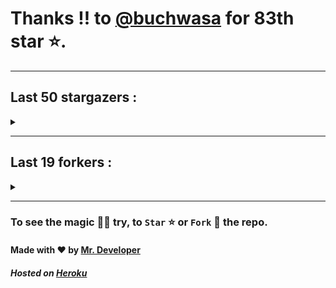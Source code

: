 # Thanks !! to [@buchwasa](https://github.com/buchwasa) for 83th star ⭐.
---

## Last 50 stargazers :
<details><summary></summary>

| No. | Profile Pic | Username | Star Number ⭐ |
| :---: | :---: | :---: | :---: |
| 1. | <img src='https://avatars.githubusercontent.com/u/17461354?v=4'> | [@buchwasa](https://github.com/buchwasa) | 83 |
| 2. | <img src='https://avatars.githubusercontent.com/u/50779115?v=4'> | [@ReversoDev](https://github.com/ReversoDev) | 82 |
| 3. | <img src='https://avatars.githubusercontent.com/u/40144185?v=4'> | [@itsDkiller](https://github.com/itsDkiller) | 81 |
| 4. | <img src='https://avatars.githubusercontent.com/u/34418030?v=4'> | [@HerryYT](https://github.com/HerryYT) | 80 |
| 5. | <img src='https://avatars.githubusercontent.com/u/40790870?v=4'> | [@SpaceLeft](https://github.com/SpaceLeft) | 79 |
| 6. | <img src='https://avatars.githubusercontent.com/u/16628342?v=4'> | [@DelxHQ](https://github.com/DelxHQ) | 78 |
| 7. | <img src='https://avatars.githubusercontent.com/u/46083528?v=4'> | [@siddharthroy12](https://github.com/siddharthroy12) | 77 |
| 8. | <img src='https://avatars.githubusercontent.com/u/72983221?v=4'> | [@ZackeryRSmith](https://github.com/ZackeryRSmith) | 76 |
| 9. | <img src='https://avatars.githubusercontent.com/u/75159744?v=4'> | [@Avyansh0001](https://github.com/Avyansh0001) | 75 |
| 10. | <img src='https://avatars.githubusercontent.com/u/62464560?v=4'> | [@Illegal-Services](https://github.com/Illegal-Services) | 74 |
| 11. | <img src='https://avatars.githubusercontent.com/u/59579906?v=4'> | [@bocah27](https://github.com/bocah27) | 73 |
| 12. | <img src='https://avatars.githubusercontent.com/u/90455659?v=4'> | [@akprivatebots](https://github.com/akprivatebots) | 72 |
| 13. | <img src='https://avatars.githubusercontent.com/u/76171703?v=4'> | [@roushanagarwalla](https://github.com/roushanagarwalla) | 71 |
| 14. | <img src='https://avatars.githubusercontent.com/u/26739205?v=4'> | [@AbdushukurRasulov](https://github.com/AbdushukurRasulov) | 70 |
| 15. | <img src='https://avatars.githubusercontent.com/u/92579700?v=4'> | [@JohnWickKeanue](https://github.com/JohnWickKeanue) | 69 |
| 16. | <img src='https://avatars.githubusercontent.com/u/87888078?v=4'> | [@Hydrayt777](https://github.com/Hydrayt777) | 68 |
| 17. | <img src='https://avatars.githubusercontent.com/u/85750096?v=4'> | [@JemonNazeer](https://github.com/JemonNazeer) | 67 |
| 18. | <img src='https://avatars.githubusercontent.com/u/106221089?v=4'> | [@ItzKingz](https://github.com/ItzKingz) | 66 |
| 19. | <img src='https://avatars.githubusercontent.com/u/32560442?v=4'> | [@mrdrivingduck](https://github.com/mrdrivingduck) | 65 |
| 20. | <img src='https://avatars.githubusercontent.com/u/105053471?v=4'> | [@Sharmaps1757](https://github.com/Sharmaps1757) | 64 |
| 21. | <img src='https://avatars.githubusercontent.com/u/87847004?v=4'> | [@Hesenovhuseyn](https://github.com/Hesenovhuseyn) | 63 |
| 22. | <img src='https://avatars.githubusercontent.com/u/104765453?v=4'> | [@youssefnasef](https://github.com/youssefnasef) | 62 |
| 23. | <img src='https://avatars.githubusercontent.com/u/105335749?v=4'> | [@spideyboyaman](https://github.com/spideyboyaman) | 61 |
| 24. | <img src='https://avatars.githubusercontent.com/u/60040629?v=4'> | [@JD906](https://github.com/JD906) | 60 |
| 25. | <img src='https://avatars.githubusercontent.com/u/95572329?v=4'> | [@JoelBobanOffline](https://github.com/JoelBobanOffline) | 59 |
| 26. | <img src='https://avatars.githubusercontent.com/u/86429222?v=4'> | [@arun017s](https://github.com/arun017s) | 58 |
| 27. | <img src='https://avatars.githubusercontent.com/u/66241829?v=4'> | [@AwayJob](https://github.com/AwayJob) | 57 |
| 28. | <img src='https://avatars.githubusercontent.com/u/77918734?v=4'> | [@yourtulloh](https://github.com/yourtulloh) | 56 |
| 29. | <img src='https://avatars.githubusercontent.com/u/92523621?v=4'> | [@omiragk05](https://github.com/omiragk05) | 55 |
| 30. | <img src='https://avatars.githubusercontent.com/u/82395901?v=4'> | [@rakeshyt](https://github.com/rakeshyt) | 54 |
| 31. | <img src='https://avatars.githubusercontent.com/u/87684559?v=4'> | [@Meliodas-Demonking](https://github.com/Meliodas-Demonking) | 53 |
| 32. | <img src='https://avatars.githubusercontent.com/u/86404384?v=4'> | [@eaustin6](https://github.com/eaustin6) | 52 |
| 33. | <img src='https://avatars.githubusercontent.com/u/9571025?v=4'> | [@junedkh](https://github.com/junedkh) | 51 |
| 34. | <img src='https://avatars.githubusercontent.com/u/68769346?v=4'> | [@rajput-hemant](https://github.com/rajput-hemant) | 50 |
| 35. | <img src='https://avatars.githubusercontent.com/u/16763276?v=4'> | [@K4CZP3R](https://github.com/K4CZP3R) | 49 |
| 36. | <img src='https://avatars.githubusercontent.com/u/36649395?v=4'> | [@airsquared](https://github.com/airsquared) | 48 |
| 37. | <img src='https://avatars.githubusercontent.com/u/86813581?v=4'> | [@ImDarkLK](https://github.com/ImDarkLK) | 47 |
| 38. | <img src='https://avatars.githubusercontent.com/u/96438111?v=4'> | [@Gishankrishka2](https://github.com/Gishankrishka2) | 46 |
| 39. | <img src='https://avatars.githubusercontent.com/u/85282650?v=4'> | [@Malith-Rukshan](https://github.com/Malith-Rukshan) | 45 |
| 40. | <img src='https://avatars.githubusercontent.com/u/10355528?v=4'> | [@Lesmiscore](https://github.com/Lesmiscore) | 44 |
| 41. | <img src='https://avatars.githubusercontent.com/u/51000885?v=4'> | [@xK4m3l](https://github.com/xK4m3l) | 43 |
| 42. | <img src='https://avatars.githubusercontent.com/u/60372320?v=4'> | [@antoine-lombardo](https://github.com/antoine-lombardo) | 42 |
| 43. | <img src='https://avatars.githubusercontent.com/u/90955030?v=4'> | [@SPECT3R-69](https://github.com/SPECT3R-69) | 41 |
| 44. | <img src='https://avatars.githubusercontent.com/u/89269794?v=4'> | [@svc64](https://github.com/svc64) | 40 |
| 45. | <img src='https://avatars.githubusercontent.com/u/36570169?v=4'> | [@ClementCastel](https://github.com/ClementCastel) | 39 |
| 46. | <img src='https://avatars.githubusercontent.com/u/41164942?v=4'> | [@rk134](https://github.com/rk134) | 38 |
| 47. | <img src='https://avatars.githubusercontent.com/u/16743370?v=4'> | [@megapro17](https://github.com/megapro17) | 37 |
| 48. | <img src='https://avatars.githubusercontent.com/u/33972938?v=4'> | [@pandamoon21](https://github.com/pandamoon21) | 36 |
| 49. | <img src='https://avatars.githubusercontent.com/u/85753037?v=4'> | [@manifesto1](https://github.com/manifesto1) | 35 |
| 50. | <img src='https://avatars.githubusercontent.com/u/65109659?v=4'> | [@Notaghost9997](https://github.com/Notaghost9997) | 34 |
| 51. | <img src='https://avatars.githubusercontent.com/u/83270075?v=4'> | [@gamer191](https://github.com/gamer191) | 33 |

</details>

---

## Last 19 forkers :
<details><summary></summary>

| No. | Profile Pic | Username | Fork Number 🍴 |
| :---: | :---: | :---: | :---: |
| 1. | <img src='https://avatars.githubusercontent.com/u/40790870?v=4'> | [@SpaceLeft](https://github.com/SpaceLeft) | 20 |
| 2. | <img src='https://avatars.githubusercontent.com/u/87888078?v=4'> | [@Hydrayt777](https://github.com/Hydrayt777) | 19 |
| 3. | <img src='https://avatars.githubusercontent.com/u/106221089?v=4'> | [@ItzKingz](https://github.com/ItzKingz) | 18 |
| 4. | <img src='https://avatars.githubusercontent.com/u/105053471?v=4'> | [@Sharmaps1757](https://github.com/Sharmaps1757) | 17 |
| 5. | <img src='https://avatars.githubusercontent.com/u/100023533?v=4'> | [@omkar1003](https://github.com/omkar1003) | 16 |
| 6. | <img src='https://avatars.githubusercontent.com/u/104765453?v=4'> | [@youssefnasef](https://github.com/youssefnasef) | 15 |
| 7. | <img src='https://avatars.githubusercontent.com/u/105335749?v=4'> | [@spideyboyaman](https://github.com/spideyboyaman) | 14 |
| 8. | <img src='https://avatars.githubusercontent.com/u/88897873?v=4'> | [@Nobody370](https://github.com/Nobody370) | 13 |
| 9. | <img src='https://avatars.githubusercontent.com/u/96438111?v=4'> | [@Gishankrishka2](https://github.com/Gishankrishka2) | 12 |
| 10. | <img src='https://avatars.githubusercontent.com/u/91558902?v=4'> | [@rk134-hub](https://github.com/rk134-hub) | 11 |
| 11. | <img src='https://avatars.githubusercontent.com/u/20133621?v=4'> | [@NitroFuN](https://github.com/NitroFuN) | 10 |
| 12. | <img src='https://avatars.githubusercontent.com/u/482367?v=4'> | [@nyuszika7h](https://github.com/nyuszika7h) | 9 |
| 13. | <img src='https://avatars.githubusercontent.com/u/84174959?v=4'> | [@S4TyEndRa](https://github.com/S4TyEndRa) | 8 |
| 14. | <img src='https://avatars.githubusercontent.com/u/66910428?v=4'> | [@VIKASIND](https://github.com/VIKASIND) | 7 |
| 15. | <img src='https://avatars.githubusercontent.com/u/101307401?v=4'> | [@Tellyfun](https://github.com/Tellyfun) | 6 |
| 16. | <img src='https://avatars.githubusercontent.com/u/102476142?v=4'> | [@hiroultroid93819](https://github.com/hiroultroid93819) | 5 |
| 17. | <img src='https://avatars.githubusercontent.com/u/98212032?v=4'> | [@random772](https://github.com/random772) | 4 |
| 18. | <img src='https://avatars.githubusercontent.com/u/97720718?v=4'> | [@MaheshKmr9](https://github.com/MaheshKmr9) | 3 |
| 19. | <img src='https://avatars.githubusercontent.com/u/85005373?v=4'> | [@HerokuMods](https://github.com/HerokuMods) | 2 |

</details>

---
### To see the magic 🧚‍♂️ try, to `Star` ⭐ or `Fork` 🍴 the repo.
#### Made with ❤️ by [Mr. Developer](https://github.com/MrBotDeveloper)
##### Hosted on [Heroku](https://heroku.com)